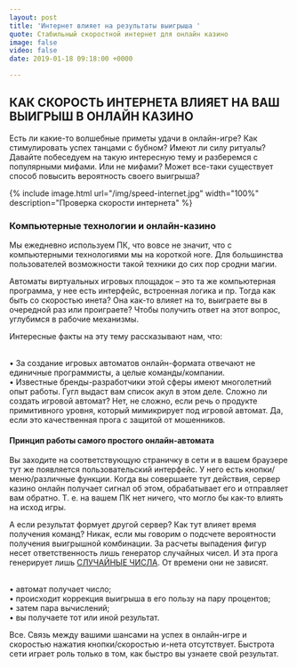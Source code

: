 ```yaml
---
layout: post
title: 'Интернет влияет на результаты выигрыша '
quote: Стабильный скоростной интернет для онлайн казино
image: false
video: false
date: 2019-01-18 09:18:00 +0000

---
```

## КАК СКОРОСТЬ ИНТЕРНЕТА ВЛИЯЕТ НА ВАШ ВЫИГРЫШ В ОНЛАЙН КАЗИНО

Есть ли какие-то волшебные приметы удачи в онлайн-игре? Как стимулировать успех танцами с бубном? Имеют ли силу ритуалы? Давайте побеседуем на такую интересную тему и разберемся с популярными мифами. Или не мифами? Может все-таки существует способ повысить вероятность своего выигрыша?

{% include image.html url="/img/speed-internet.jpg" width="100%" description="Проверка скорости интернета" %}

### Компьютерные технологии и онлайн-казино

Мы ежедневно используем ПК, что вовсе не значит, что с компьютерными технологиями мы на короткой ноге. Для большинства пользователей возможности такой техники до сих пор сродни магии.

Автоматы виртуальных игровых площадок – это та же компьютерная программа, у нее есть интерфейс, встроенная логика и пр. Тогда как быть со скоростью инета? Она как-то влияет на то, выиграете вы в очередной раз или проиграете? Чтобы получить ответ на этот вопрос, углубимся в рабочие механизмы.

Интересные факты на эту тему рассказывают нам, что:

<br>•  За создание игровых автоматов онлайн-формата отвечают не единичные программисты, а целые команды/компании.
<br>• Известные бренды-разработчики этой сферы имеют многолетний опыт работы. Гугл выдаст вам список акул в этом деле.
Сложно ли создать игровой автомат? Нет, не сложно, если речь о продукте примитивного уровня, который мимикрирует под игровой автомат. Да, если это качественная прога с защитой от мошенников.

#### Принцип работы самого простого онлайн-автомата

Вы заходите на соответствующую страничку в сети и в вашем браузере тут же появляется пользовательский интерфейс. У него есть кнопки/меню/различные функции. Когда вы совершаете тут действия, сервер казино онлайн получает сигнал об этом, обрабатывает его и отправляет вам обратно. Т. е. на вашем ПК нет ничего, что могло бы как-то влиять на исход игры.

А если результат формует другой сервер? Как тут влияет время получения команд? Никак, если мы говорим о подсчете вероятности получения выигрышной комбинации.  За расчеты выпадения фигур несет ответственность лишь генератор случайных чисел. И эта прога генерирует лишь [СЛУЧАЙНЫЕ ЧИСЛА](https://plato.stanford.edu/entries/chance-randomness/ "random"). От времени они не зависят.

<br>• автомат получает число;
<br>• происходит коррекция выигрыша в его пользу на пару процентов;
<br>• затем пара вычислений;
<br>• вы получаете тот или иной результат.

Все. Связь между вашими шансами на успех в онлайн-игре и скоростью нажатия кнопки/скоростью и-нета отсутствует. Быстрота сети играет роль только в том, как быстро вы узнаете свой результат.